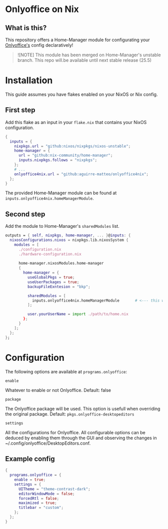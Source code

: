# Onlyoffice on Nix

## What is this?

This repository offers a Home-Manager module for configurating
your [Onlyoffice's](https://www.onlyoffice.com/) config declaratively!

> ![NOTE]
> This module has been merged on Home-Manager's unstable branch. This repo will.be available until next stable release (25.5)

# Installation

This guide assumes you have flakes enabled on your NixOS or Nix config.

## First step

Add this flake as an input in your `flake.nix` that contains your NixOS configuration.

```flake.nix 
{
  inputs = {
    nixpkgs.url = "github:nixos/nixpkgs/nixos-unstable";
    home-manager = {
      url = "github:nix-community/home-manager";
      inputs.nixpkgs.follows = "nixpkgs";
    };
    # ...
    onlyoffice4nix.url = "github:aguirre-matteo/onlyoffice4nix";
  };
}
```
The provided Home-Manager module can be found at `inputs.onlyoffice4nix.homeManagerModule`.

## Second step

Add the module to Home-Manager's `sharedModules` list.

```flake.nix
outputs = { self, nixpkgs, home-manager, ... }@inputs: {
  nixosConfigurations.nixos = nixpkgs.lib.nixosSystem {
    modules = [
      ./configuration.nix
      ./hardware-configuration.nix 
      
      home-manager.nixosModules.home-manager
      {
        home-manager = {
          useGlobalPkgs = true;
          useUserPackages = true;
          backupFileExntesion = "bkp";

          sharedModules = [
            inputs.onlyoffice4nix.homeManagerModule       # <--- this will enable the module
          ];

          user.yourUserName = import ./path/to/home.nix
        };
      }
    ]; 
  };
};
```

# Configuration

The following options are available at `programs.onlyoffice`:

`enable`

Whatever to enable or not Onlyoffice. Default: false

`package`

The Onlyoffice package will be used. This option is usefull when
overriding the original package. Default: `pkgs.onlyoffice-desktopeditors`

`settings`

All the configurations for Onlyoffice. All configurable options can be deduced 
by enabling them through the GUI and observing the changes in 
~/.config/onlyoffice/DesktopEditors.conf.

## Example config 

```home.nix
{
  programs.onlyoffice = {
    enable = true;
    settings = {
      UITheme = "theme-contrast-dark";
      editorWindowMode = false;
      forcedRtl = false;
      maximized = true;
      titlebar = "custom";
    };
  };
}
```
